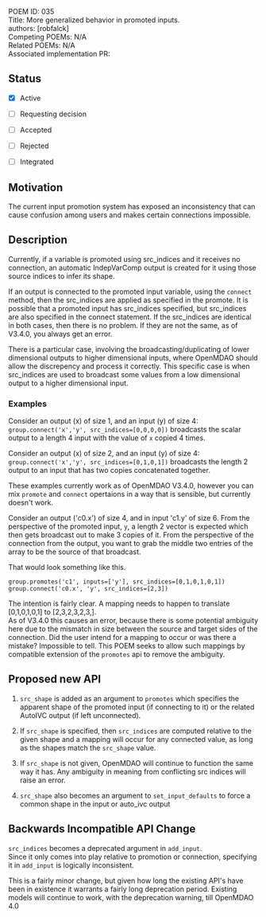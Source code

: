 POEM ID: 035  
Title: More generalized behavior in promoted inputs.  
authors: [robfalck]  
Competing POEMs: N/A  
Related POEMs: N/A  
Associated implementation PR:

##  Status

- [x] Active
- [ ] Requesting decision
- [ ] Accepted
- [ ] Rejected
- [ ] Integrated


## Motivation

The current input promotion system has exposed an inconsistency that can cause confusion among users and makes certain connections impossible.

## Description

Currently, if a variable is promoted using src_indices and it receives no connection, an automatic IndepVarComp output is created for it using those source indices to infer its shape.

If an output is connected to the promoted input variable, using the `connect` method, then the src_indices are applied as specified in the promote. 
It is possible that a promoted input has src_indices specified, but src_indices are also specified in the connect statement. 
If the src_indices are identical in both cases, then there is no problem. 
If they are not the same, as of V3.4.0, you always get an error. 

There is a particular case, involving the broadcasting/duplicating of lower dimensional outputs to higher dimensional inputs, where OpenMDAO should allow the discrepency and process it correctly. 
This specific case is when src_indices are used to broadcast some values from a low dimensional output to a higher dimensional input. 

### Examples
Consider an output (x) of size 1, and an input (y) of size 4: 
`group.connect('x','y', src_indices=[0,0,0,0])` broadcasts the scalar output to a length 4 input with the value of `x` copied 4 times. 

Consider an output (x) of size 2, and an input (y) of size 4: 
`group.connect('x','y', src_indices=[0,1,0,1])` broadcasts the length 2 output to an input that has two copies concatenated together. 


These examples currently work as of OpenMDAO V3.4.0, however you can mix `promote` and  `connect` opertaions in a way that is sensible, but currently doesn't work. 

Consider an output ('c0.x') of size 4, and in input 'c1.y' of size 6. 
From the perspective of the promoted input, `y`, a length 2 vector is expected which then gets broadcast out to make 3 copies of it. 
From the perspective of the connection from the output, you want to grab the middle two entries of the array to be the source of that broadcast.

That would look something like this. 
```
group.promotes('c1', inputs=['y'], src_indices=[0,1,0,1,0,1])
group.connect('c0.x', 'y', src_indices=[2,3])
```

The intention is fairly clear. A mapping needs to happen to translate [0,1,0,1,0,1] to [2,3,2,3,2,3,].  
As of V3.4.0 this causes an error, because there is some potential ambiguity here due to the mismatch in size between the source and target sides of the connection. 
Did the user intend for a mapping to occur or was there a mistake? Impossible to tell. 
This POEM seeks to allow such mappings by compatible extension of the `promotes` api to remove the ambiguity. 

## Proposed new API


1. `src_shape` is added as an argument to `promotes` which specifies the apparent shape of the promoted input (if connecting to it) or the related AutoIVC output (if left unconnected).

2. If `src_shape` is specified, then `src_indices` are computed relative to the given shape and a mapping will occur for any connected value, as long as the shapes match the `src_shape` value. 

3. If `src_shape` is not given, OpenMDAO will continue to function the same way it has. Any ambiguity in meaning from conflicting src indices will raise an error. 

4. `src_shape` also becomes an argument to `set_input_defaults` to force a common shape in the input or auto_ivc output

## Backwards Incompatible API Change

`src_indices` becomes a deprecated argument in `add_input`.  
Since it only comes into play relative to promotion or connection, 
specifying it in `add_input` is logically inconsistent. 

This is a fairly minor change, but given how long the existing API's have been in existence it warrants a fairly long deprecation period. 
Existing models will continue to work, with the deprecation warning, till OpenMDAO 4.0
